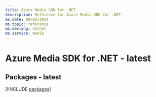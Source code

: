 ```yaml
---
title: Azure Media SDK for .NET
description: Reference for Azure Media SDK for .NET
ms.date: 09/02/2024
ms.topic: reference
ms.devlang: dotnet
ms.service: media
---
```

# Azure Media SDK for .NET - latest
## Packages - latest
[!INCLUDE [packages](media-index.md)]